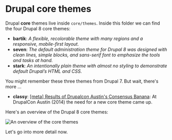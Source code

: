 # Drupal core themes

Drupal **core** themes live inside `core/themes`. Inside this folder we can find the four Drupal 8 core themes:

- **bartik**: *A flexible, recolorable theme with many regions and a responsive, mobile-first layout.*
- **seven**: *The default administration theme for Drupal 8 was designed with clean lines, simple blocks, and sans-serif font to emphasize the tools and tasks at hand.*
- **stark**: *An intentionally plain theme with almost no styling to demonstrate default Drupal’s HTML and CSS.*

You might remember these three themes from Drupal 7. But wait, there's more ...

- **classy**: [[meta] Results of Drupalcon Austin's Consensus Banana](https://www.drupal.org/node/2289511): At DrupalCon Austin (2014) the need for a new core theme came up.

Here's an overview of the Drupal 8 core themes:

![An overview of the core themes](https://raw.githubusercontent.com/sqndr/d8-theming-guide/master/img/theme-overview.png)

Let's go into more detail now.
